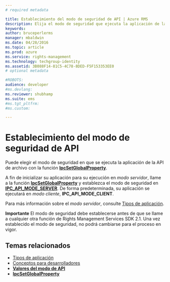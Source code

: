 ```yaml
---
# required metadata

title: Establecimiento del modo de seguridad de API | Azure RMS
description: Elija el modo de seguridad que ejecuta la aplicación de la API de archivo.
keywords:
author: bruceperlerms
manager: mbaldwin
ms.date: 04/28/2016
ms.topic: article
ms.prod: azure
ms.service: rights-management
ms.technology: techgroup-identity
ms.assetid: 3B088F14-81C5-4C78-8DED-F5F153353EE0
# optional metadata

#ROBOTS:
audience: developer
#ms.devlang:
ms.reviewer: shubhamp
ms.suite: ems
#ms.tgt_pltfrm:
#ms.custom:

---
```


# Establecimiento del modo de seguridad de API

Puede elegir el modo de seguridad en que se ejecuta la aplicación de la API de archivo con la función [**IpcSetGlobalProperty**](/rights-management/sdk/2.1/api/win/functions#msipc_ipcsetglobalproperty).

A fin de inicializar su aplicación para su ejecución en *modo servidor*, llame a la función [**IpcSetGlobalProperty**](/rights-management/sdk/2.1/api/win/functions#msipc_ipcsetglobalproperty) y establezca el modo de seguridad en [**IPC\_API\_MODE\_SERVER**](/rights-management/sdk/2.1/api/win/api%20mode%20values#msipc_api_mode_values_IPC_API_MODE_SERVER). De forma predeterminada, su aplicación se ejecutará en *modo cliente*, **IPC\_API\_MODE\_CLIENT**.

Para más información sobre el *modo servidor*, consulte [Tipos de aplicación](application-types.md).

**Importante**  El modo de seguridad debe establecerse antes de que se llame a cualquier otra función de Rights Management Services SDK 2.1. Una vez establecido el modo de seguridad, no podrá cambiarse para el proceso en vigor.

 

## Temas relacionados

* [Tipos de aplicación](application-types.md)
* [Conceptos para desarrolladores](ad-rms-concepts-nav.md)
* [**Valores del modo de API**](/rights-management/sdk/2.1/api/win/api%20mode%20values#msipc_api_mode_values_IPC_API_MODE_SERVER)
* [**IpcSetGlobalProperty**](/rights-management/sdk/2.1/api/win/functions#msipc_ipcsetglobalproperty)
 

 





<!--HONumber=Apr16_HO4-->


